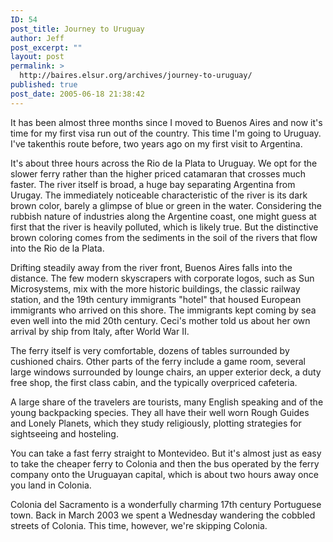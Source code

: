 ```yaml
---
ID: 54
post_title: Journey to Uruguay
author: Jeff
post_excerpt: ""
layout: post
permalink: >
  http://baires.elsur.org/archives/journey-to-uruguay/
published: true
post_date: 2005-06-18 21:38:42
---
```

It has been almost three months since I moved to Buenos Aires and now it's time for my first visa run out of the country. This time I'm going to Uruguay. I've takenthis route before, two years ago on my first visit to Argentina.

It's about three hours across the Rio de la Plata to Uruguay. We opt for the slower ferry rather than the higher priced catamaran that crosses much faster. The river itself is broad, a huge bay separating Argentina from Urugay. The immediately noticeable characteristic of the river is its dark brown color, barely a glimpse of blue or green in the water. Considering the rubbish nature of industries along the Argentine coast, one might guess at first that the river is heavily polluted, which is likely true. But the distinctive brown coloring comes from the sediments in the soil of the rivers that flow into the Rio de la Plata. 

Drifting steadily away from the river front, Buenos Aires falls into the distance. The few modern skyscrapers with corporate logos, such as Sun Microsystems, mix with the more historic buildings, the classic railway station, and the 19th century immigrants "hotel" that housed European immigrants who arrived on this shore. The immigrants kept coming by sea even well into the mid 20th century. Ceci's mother told us about her own arrival by ship from Italy, after World War II. 

The ferry itself is very comfortable, dozens of tables surrounded by cushioned chairs. Other parts of the ferry include a game room, several large windows surrounded by lounge chairs, an upper exterior deck, a duty free shop, the first class cabin, and the typically overpriced cafeteria. 

A large share of the travelers are tourists, many English speaking and of the young backpacking species. They all have their well worn Rough Guides and Lonely Planets, which they study religiously, plotting strategies for sightseeing and hosteling.

You can take a fast ferry straight to Montevideo. But it's almost just as easy to take the cheaper ferry to Colonia and then the bus operated by the ferry company onto the Uruguayan capital, which is about two hours away once you land in Colonia. 

Colonia del Sacramento is a wonderfully charming 17th century Portuguese town. Back in March 2003 we spent a Wednesday wandering the cobbled streets of Colonia. This time, however, we're skipping Colonia.